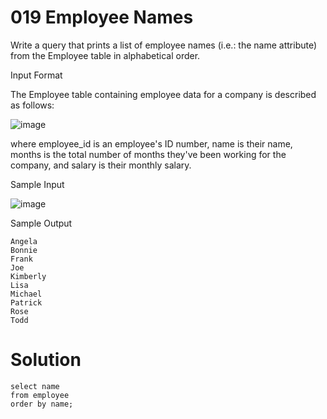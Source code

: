 # 019 Employee Names

Write a query that prints a list of employee names (i.e.: the name attribute) from the Employee table in alphabetical order.

Input Format

The Employee table containing employee data for a company is described as follows:

![image](https://github.com/anaswick/my_portfolio/assets/24541471/64f09a9b-0bde-476b-ad99-8f90da30b787)

where employee_id is an employee's ID number, name is their name, months is the total number of months they've been working for the company, and salary is their monthly salary.

Sample Input

![image](https://github.com/anaswick/my_portfolio/assets/24541471/a11d6416-8805-4d08-aef3-e58d553402c8)

Sample Output
```
Angela
Bonnie
Frank
Joe
Kimberly
Lisa
Michael
Patrick
Rose
Todd
```

# Solution
```
select name
from employee
order by name;
```
